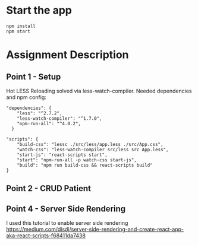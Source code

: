 # Start the app
```
npm install
npm start
```

# Assignment Description
## Point 1 - Setup
Hot LESS Reloading solved via less-watch-compiler. Needed dependencies and npm config:
```
"dependencies": {
    "less": "^2.7.2",
    "less-watch-compiler": "^1.7.0",
    "npm-run-all": "^4.0.2",
  }
```

```
"scripts": {
    "build-css": "lessc ./src/less/app.less ./src/App.css",
    "watch-css": "less-watch-compiler src/less src App.less",
    "start-js": "react-scripts start",
    "start": "npm-run-all -p watch-css start-js",
    "build": "npm run build-css && react-scripts build"
}
```

## Point 2 - CRUD Patient


## Point 4 - Server Side Rendering
I used this tutorial to enable server side rendering
https://medium.com/disdj/server-side-rendering-and-create-react-app-aka-react-scripts-f68411da7438
